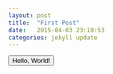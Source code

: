 ```yaml
---
layout: post
title:  "First Post"
date:   2015-04-03 23:10:53
categories: jekyll update
---
```


<!-- Accent-colored raised button with ripple -->
<button class="mdl-button mdl-js-button mdl-button--raised mdl-button--accent mdl-js-ripple-effect">
    Hello, World!
</button>

